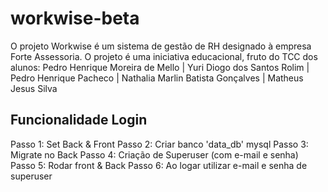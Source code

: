 # workwise-beta
O projeto Workwise é um sistema de gestão de RH designado à empresa Forte Assessoria. O projeto é uma iniciativa educacional, fruto do TCC dos alunos: Pedro Henrique Moreira de Mello | Yuri Diogo dos Santos Rolim | Pedro Henrique Pacheco | Nathalia Marlin Batista Gonçalves | Matheus Jesus Silva

## Funcionalidade Login
Passo 1: Set Back & Front
Passo 2: Criar banco 'data_db' mysql
Passo 3: Migrate no Back
Passo 4: Criação de Superuser (com e-mail e senha)
Passo 5: Rodar front & Back
Passo 6: Ao logar utilizar e-mail e senha de superuser